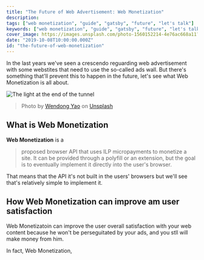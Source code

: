 ```yaml
---
title: "The Future of Web Advertisement: Web Monetization"
description: 
tags: ["web monetization", "guide", "gatsby", "future", "let's talk"]
keywords: ["web monetization", "guide", "gatsby", "future", "let's talk"]
cover_image: https://images.unsplash.com/photo-1560152214-4e76ac668a11?ixlib=rb-1.2.1&ixid=eyJhcHBfaWQiOjEyMDd9&auto=format&fit=crop&w=1950&q=80
date: "2019-10-08T10:00:00.000Z"
id: "the-future-of-web-monetization"
---
```


In the last years we've seen a crescendo reguarding web advertisement with some webstites that need to use the so-called ads wall. But there's something that'll prevent this to happen in the future, let's see what Web Monetization is all about.

![The light at the end of the tunnel](https://images.unsplash.com/photo-1560152214-4e76ac668a11?ixlib=rb-1.2.1&ixid=eyJhcHBfaWQiOjEyMDd9&auto=format&fit=crop&w=1950&q=80)
> Photo by [Wendong Yao](https://unsplash.com/@atlasyao) on [Unsplash](https://unsplash.com/)

## What is Web Monetization

**Web Monetization** is a
> proposed browser API that uses ILP micropayments to monetize a site. It can be provided through a polyfill or an extension, but the goal is to eventually implement it directly into the user's browser.

That means that the API it's not built in the users' browsers but we'll see that's relatively simple to implement it.

## How Web Monetization can improve am user satisfaction

Web Monetizatoin can improve the user overall satisfaction with your web content because he won't be perseguitated by your ads, and you stll will make money from him.

In fact, Web Monetization,
